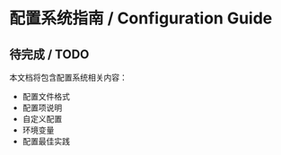 # 配置系统指南 / Configuration Guide

## 待完成 / TODO

本文档将包含配置系统相关内容：
- 配置文件格式
- 配置项说明
- 自定义配置
- 环境变量
- 配置最佳实践 